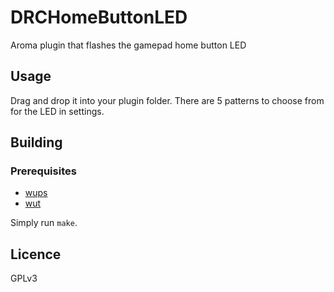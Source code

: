 # DRCHomeButtonLED
Aroma plugin that flashes the gamepad home button LED

## Usage
Drag and drop it into your plugin folder. There are 5 patterns to choose from for the LED in settings.

## Building

### Prerequisites
- [wups](https://github.com/Maschell/WiiUPluginSystem)
- [wut](https://github.com/devkitpro/wut)

Simply run `make`.

## Licence
GPLv3